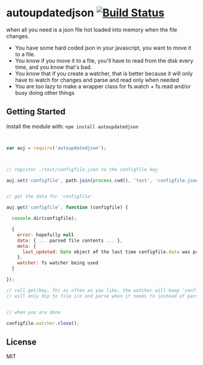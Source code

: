 # autoupdatedjson [![Build Status](https://secure.travis-ci.org/sfusco/autoupdatedjson.png?branch=master)](http://travis-ci.org/sfusco/autoupdatedjson)

when all you need is a json file hot loaded into memory when the file changes.


- You have some hard coded json in your javascript, you want to move it to a file.
- You know if you move it to a file, you'll have to read from the disk every time, and you know that's bad.
- You know that if you create a watcher, that is better because it will only have to watch for changes and parse and read only when needed
- You are too lazy to make a wrapper class for fs.watch + fs.read and/or busy doing other things


## Getting Started
Install the module with: `npm install autoupdatedjson`

```javascript


var auj = require('autoupdatedjson');



// register ./test/configfile.json to the configfile key

auj.set('configfile', path.join(process.cwd(), 'test', 'configfile.json'));


// get the data for 'configfile'

auj.get('configfile', function (configfile) {

  console.dir(configfile);

  {
    error: hopefully null
    data: { ... parsed file contents ... },
    meta: {
      last_updated: Date object of the last time configfile.data was parsed
    },
    watcher: fs watcher being used
  }

});

// call get(key, fn) as often as you like, the watcher will keep 'configfile' updated
// will only dip to file i/o and parse when it needs to instead of parsing every time


// when you are done

configfile.watcher.close();


```

## License
MIT